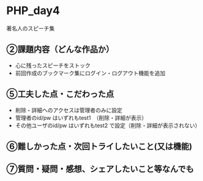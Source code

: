 # PHP_day4
著名人のスピーチ集

## ②課題内容（どんな作品か）
- 心に残ったスピーチをストック
- 前回作成のブックマーク集にログイン・ログアウト機能を追加
  
## ⑤工夫した点・こだわった点
-   削除・詳細へのアクセスは管理者のみに設定
-   管理者のid/pw はいずれもtest1　（削除・詳細が表示）
-   その他ユーザのid/pw はいずれもtest2 で設定（削除・詳細が表示されない）

## ⑥難しかった点・次回トライしたいこと(又は機能)

## ⑦質問・疑問・感想、シェアしたいこと等なんでも
